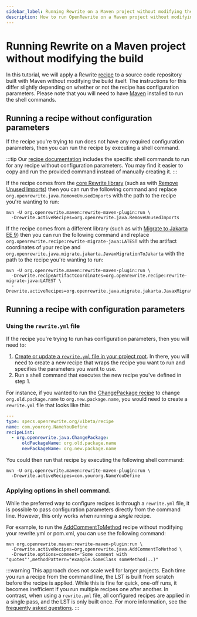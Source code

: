 ```yaml
---
sidebar_label: Running Rewrite on a Maven project without modifying the build
description: How to run OpenRewrite on a Maven project without modifying any of the build files.
---
```


# Running Rewrite on a Maven project without modifying the build

In this tutorial, we will apply a Rewrite [recipe](../concepts-and-explanations/recipes.md) to a source code repository built with Maven without modifying the build itself. The instructions for this differ slightly depending on whether or not the recipe has configuration parameters. Please note that you will need to have [Maven](https://maven.apache.org/download.cgi) installed to run the shell commands.

## Running a recipe without configuration parameters

If the recipe you're trying to run does not have any required configuration parameters, then you can run the recipe by executing a shell command.

:::tip
Our [recipe documentation](/recipes) includes the specific shell commands to run for any recipe without configuration parameters. You may find it easier to copy and run the provided command instead of manually creating it.
:::

If the recipe comes from the [core Rewrite library](https://github.com/openrewrite/rewrite) (such as with [Remove Unused Imports](../recipes/java/removeunusedimports.md)) then you can run the following command and replace `org.openrewrite.java.RemoveUnusedImports` with the path to the recipe you're wanting to run: 

```shell
mvn -U org.openrewrite.maven:rewrite-maven-plugin:run \
  -Drewrite.activeRecipes=org.openrewrite.java.RemoveUnusedImports
```

If the recipe comes from a different library (such as with [Migrate to Jakarta EE 9](../recipes/java/migrate/jakarta/javaxmigrationtojakarta.md)) then you can run the following command and replace `org.openrewrite.recipe:rewrite-migrate-java:LATEST` with the artifact coordinates of your recipe and `org.openrewrite.java.migrate.jakarta.JavaxMigrationToJakarta` with the path to the recipe you're wanting to run:

```shell
mvn -U org.openrewrite.maven:rewrite-maven-plugin:run \
  -Drewrite.recipeArtifactCoordinates=org.openrewrite.recipe:rewrite-migrate-java:LATEST \
  -Drewrite.activeRecipes=org.openrewrite.java.migrate.jakarta.JavaxMigrationToJakarta
```

## Running a recipe with configuration parameters

### Using the `rewrite.yml` file

If the recipe you're trying to run has configuration parameters, then you will need to:

1. [Create or update a `rewrite.yml` file in your project root](../running-recipes/getting-started.md#step-5-run-a-recipe-with-yaml-configuration). In there, you will need to create a new recipe that wraps the recipe you want to run and specifies the parameters you want to use.
2. Run a shell command that executes the new recipe you've defined in step 1.

For instance, if you wanted to run the [ChangePackage recipe](../recipes/java/changepackage.md) to change `org.old.package.name` to `org.new.package.name`, you would need to create a `rewrite.yml` file that looks like this: 

```yaml
---
type: specs.openrewrite.org/v1beta/recipe
name: com.yourorg.NameYouDefine
recipeList:
  - org.openrewrite.java.ChangePackage:
      oldPackageName: org.old.package.name
      newPackageName: org.new.package.name
```

You could then run that recipe by executing the following shell command:

```shell
mvn -U org.openrewrite.maven:rewrite-maven-plugin:run \
  -Drewrite.activeRecipes=com.yourorg.NameYouDefine
```
### Applying options in shell command.

While the preferred way to configure recipes is through a `rewrite.yml` file, it is possible to pass configuration parameters directly from the command line. However, this only works when running a _single_ recipe.

For example, to run the [AddCommentToMethod](../recipes/java/addcommenttomethod.md) recipe without modifying your rewrite.yml or pom.xml, you can use the following command:

```shell
mvn org.openrewrite.maven:rewrite-maven-plugin:run \
  -Drewrite.activeRecipes=org.openrewrite.java.AddCommentToMethod \
  -Drewrite.options=comment='Some comment with "quotes"',methodPattern="example.SomeClass someMethod(..)"
```
:::warning
This approach does not scale well for larger projects. Each time you run a recipe from the command line, the LST is built from scratch before the recipe is applied. While this is fine for quick, one-off runs, it becomes inefficient if you run multiple recipes one after another.
In contrast, when using a `rewrite.yml` file, all configured recipes are applied in a single pass, and the LST is only built once.
For more information, see the [frequently asked questions](../reference/faq.md#is-it-possible-to-pass-arguments-to-a-recipe-from-the-command-line).
:::
